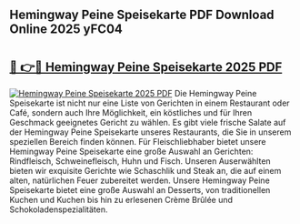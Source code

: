 ## Hemingway Peine Speisekarte PDF Download Online 2025 yFC04

# <h2><a href="http://gcbe83w.nevu.top/?p=Hemingway+Peine+Speisekarte">🔗 👉🔴 Hemingway Peine Speisekarte 2025 PDF</a></h2>

[![Hemingway Peine Speisekarte 2025 PDF](https://i.imgur.com/dBaPXMq.png)](http://gcbe83w.nevu.top/?p=Hemingway+Peine+Speisekarte)
Die Hemingway Peine Speisekarte ist nicht nur eine Liste von Gerichten in einem Restaurant oder Café, sondern auch Ihre Möglichkeit, ein köstliches und für Ihren Geschmack geeignetes Gericht zu wählen. Es gibt viele frische Salate auf der Hemingway Peine Speisekarte unseres Restaurants, die Sie in unserem speziellen Bereich finden können. Für Fleischliebhaber bietet unsere Hemingway Peine Speisekarte eine große Auswahl an Gerichten: Rindfleisch, Schweinefleisch, Huhn und Fisch. Unseren Auserwählten bieten wir exquisite Gerichte wie Schaschlik und Steak an, die auf einem alten, natürlichen Feuer zubereitet werden. Unsere Hemingway Peine Speisekarte bietet eine große Auswahl an Desserts, von traditionellen Kuchen und Kuchen bis hin zu erlesenen Crème Brûlée und Schokoladenspezialitäten.
